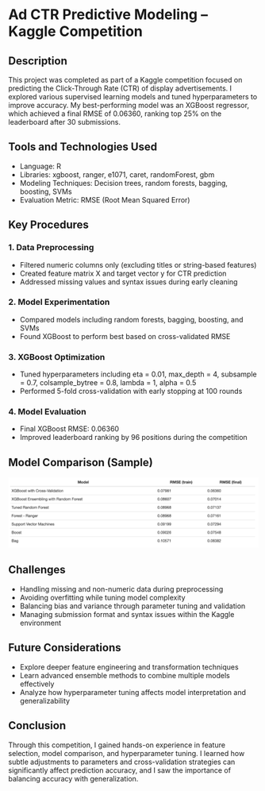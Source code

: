 # Ad CTR Predictive Modeling – Kaggle Competition

## Description
This project was completed as part of a Kaggle competition focused on predicting the Click-Through Rate (CTR) of display advertisements. I explored various supervised learning models and tuned hyperparameters to improve accuracy. My best-performing model was an XGBoost regressor, which achieved a final RMSE of 0.06360, ranking top 25% on the leaderboard after 30 submissions.

## Tools and Technologies Used
- Language: R
- Libraries: xgboost, ranger, e1071, caret, randomForest, gbm
- Modeling Techniques: Decision trees, random forests, bagging, boosting, SVMs
- Evaluation Metric: RMSE (Root Mean Squared Error)

## Key Procedures
### 1. Data Preprocessing
- Filtered numeric columns only (excluding titles or string-based features)
- Created feature matrix X and target vector y for CTR prediction
- Addressed missing values and syntax issues during early cleaning

### 2. Model Experimentation
- Compared models including random forests, bagging, boosting, and SVMs
- Found XGBoost to perform best based on cross-validated RMSE

### 3. XGBoost Optimization
- Tuned hyperparameters including eta = 0.01, max_depth = 4, subsample = 0.7, colsample_bytree = 0.8, lambda = 1, alpha = 0.5
- Performed 5-fold cross-validation with early stopping at 100 rounds

### 4. Model Evaluation
- Final XGBoost RMSE: 0.06360
- Improved leaderboard ranking by 96 positions during the competition

## Model Comparison (Sample)
<p> <img src="comparison.png" alt="Dashboard Preview" width="800"/> </p>

## Challenges
- Handling missing and non-numeric data during preprocessing
- Avoiding overfitting while tuning model complexity
- Balancing bias and variance through parameter tuning and validation
- Managing submission format and syntax issues within the Kaggle environment

## Future Considerations
- Explore deeper feature engineering and transformation techniques
- Learn advanced ensemble methods to combine multiple models effectively
- Analyze how hyperparameter tuning affects model interpretation and generalizability

## Conclusion
Through this competition, I gained hands-on experience in feature selection, model comparison, and hyperparameter tuning. I learned how subtle adjustments to parameters and cross-validation strategies can significantly affect prediction accuracy, and I saw the importance of balancing accuracy with generalization.
